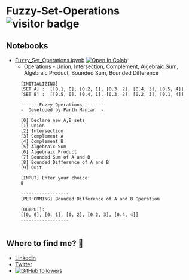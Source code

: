 # Fuzzy-Set-Operations <img src="https://visitor-badge.laobi.icu/badge?page_id=officialpm.Fuzzy-Set-Operations" alt="visitor badge"/>

## Notebooks
- [Fuzzy_Set_Operations.ipynb](https://github.com/officialpm/Fuzzy-Set-Operations/blob/master/Notebooks/Fuzzy_Set_Operations.ipynb) [![Open In Colab](https://colab.research.google.com/assets/colab-badge.svg)](https://colab.research.google.com/github/officialpm/Fuzzy-Set-Operations/blob/master/Notebooks/Fuzzy_Set_Operations.ipynb)
   - Operations -  Union, Intersection, Complement, Algebraic Sum, Algebraic Product, Bounded Sum, Bounded Difference
    ```shell 
      [INITIALIZING]
      [SET A] :  [[0.1, 0], [0.2, 1], [0.3, 2], [0.4, 3], [0.5, 4]]
      [SET B] :  [[0.5, 0], [0.4, 1], [0.3, 2], [0.2, 3], [0.1, 4]]

      ------ Fuzzy Operations -------
      -  Developed by Parth Maniar  -

      [0] Declare new A,B sets
      [1] Union
      [2] Intersection
      [3] Complement A
      [4] Complement B
      [5] Algebraic Sum
      [6] Algebraic Product
      [7] Bounded Sum of A and B
      [8] Bounded Difference of A and B
      [9] Quit

      [INPUT] Enter your choice:
      8

      ------------------
      [PERFORMING] Bounded Difference of A and B Operation

      [OUTPUT]:
      [[0, 0], [0, 1], [0, 2], [0.2, 3], [0.4, 4]]
      ------------------


## Where to find me? 🌟

- [Linkedin](https://www.linkedin.com/in/parthdmaniar)
- [Twitter](https://twitter.com/parthcodes)
- [![GitHub followers](https://img.shields.io/github/followers/officialpm.svg?style=social&label=Follow)](https://github.com/officialpm/)  
